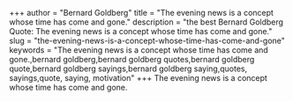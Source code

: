 +++
author = "Bernard Goldberg"
title = "The evening news is a concept whose time has come and gone."
description = "the best Bernard Goldberg Quote: The evening news is a concept whose time has come and gone."
slug = "the-evening-news-is-a-concept-whose-time-has-come-and-gone"
keywords = "The evening news is a concept whose time has come and gone.,bernard goldberg,bernard goldberg quotes,bernard goldberg quote,bernard goldberg sayings,bernard goldberg saying,quotes, sayings,quote, saying, motivation"
+++
The evening news is a concept whose time has come and gone.
